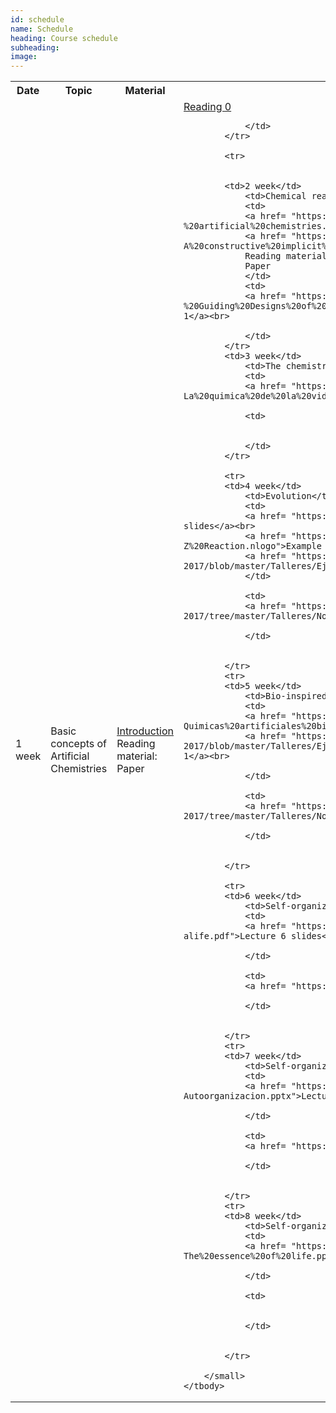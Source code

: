 ```yaml
---
id: schedule
name: Schedule
heading: Course schedule
subheading: 
image: 
---
```


<table class="table table-condensed">
	<tbody>
		<tr>
			<th>Date</th>
			<th>Topic</th>
			<th>Material</th>
			<th>Assignments</th>
		</tr>
		<small>
			<tr>
			<td>1 week</td>
				<td>Basic concepts of Artificial Chemistries</td>
				<td>
				<a href= "https://github.com/danielrcardenas/ac-course-2017/blob/master/Presentaciones/0-Introduccion.pdf">Introduction</a><br>
				Reading material:<br>
				Paper
				</td>
				<td>
				<a href= "https://github.com/danielrcardenas/ac-course-2017/blob/master/Articulos/2002%20-%20Evolvable%20Self-Replicating%20Molecules%20in%20an%20Artificial%20Chemistry%20-%20Hutton.pdf">Reading 0</a><br>
				
				</td>
			</tr>

			<tr>
			

			<td>2 week</td>
				<td>Chemical reaction computation</td>
				<td>
				<a href= "https://github.com/danielrcardenas/ac-course-2017/blob/master/Presentaciones/1-%20artificial%20chemistries.pptx">Lecture 2 slides</a><br>
				<a href= "https://github.com/danielrcardenas/ac-course-2017/blob/master/Presentaciones/1.1-A%20constructive%20implicit%20Chemistry.pptx">Examples</a><br>
				Reading material:<br>
				Paper
				</td>
				<td>
				<a href= "https://github.com/danielrcardenas/ac-course-2017/blob/master/Articulos/2013%20-%20Guiding%20Designs%20of%20Self-Organizing%20Swarms%20Interactive%20and%20Automated%20Approaches%20-%20Sayama.pdf">Assignment 1</a><br>
				
				</td>
			</tr>
			<td>3 week</td>
				<td>The chemistry of life</td>
				<td>
				<a href= "https://github.com/danielrcardenas/ac-course-2017/blob/master/Presentaciones/2-La%20quimica%20de%20la%20vida.pptx">Lecture 3 slides</a><br>
				
				<td>
				
				
				</td>
			</tr>

			<tr>
			<td>4 week</td>
				<td>Evolution</td>
				<td>
				<a href= "https://github.com/danielrcardenas/ac-course-2017/blob/master/Presentaciones/3-Evolucion.pptx">Lecture 4 slides</a><br>
				<a href= "https://github.com/danielrcardenas/ac-course-2017/blob/master/Talleres/Ejemplos/1.%20B-Z%20Reaction.nlogo">Example 1</a><br>
				<a href= "https://github.com/danielrcardenas/ac-course-2017/blob/master/Talleres/Ejemplos/3.%20Chemical%20Equilibrium.nlogo">Example 2</a><br>
				</td>
				
				<td>
				<a href= "https://github.com/danielrcardenas/ac-course-2017/tree/master/Talleres/Nociones%20de%20programaci%C3%B3n%20(59)">Overview</a><br>
				
				</td>
				
			
			</tr>
			<tr>
			<td>5 week</td>
				<td>Bio-inspired artificial chemistries</td>
				<td>
				<a href= "https://github.com/danielrcardenas/ac-course-2017/blob/master/Presentaciones/4-Quimicas%20artificiales%20bio-inspiradas.pptx">Lecture 5 slides</a><br>
				<a href= "https://github.com/danielrcardenas/ac-course-2017/blob/master/Talleres/Ejemplos/0.%20Ejemplo%20emergencia%20y%20autoorganizaci%C3%B3n%20(juego%20de%20la%20vida).nlogo">Example 1</a><br>
				
				</td>
				
				<td>
				<a href= "https://github.com/danielrcardenas/ac-course-2017/tree/master/Talleres/Nociones%20de%20programaci%C3%B3n%20(59)">Overview</a><br>
				
				</td>
				
			
			</tr>

			<tr>
			<td>6 week</td>
				<td>Self-organization</td>
				<td>
				<a href= "https://github.com/danielrcardenas/ac-course-2017/blob/master/Presentaciones/5-presentacion-clase-alife.pdf">Lecture 6 slides</a><br>
				
				</td>
				
				<td>
				<a href= "https://github.com/danielrcardenas/ac-course-2017/blob/master/Presentaciones/Lecture13.pdf">Reading</a><br>
				
				</td>
				
			
			</tr>
			<tr>
			<td>7 week</td>
				<td>Self-organization from chemistry and emergence</td>
				<td>
				<a href= "https://github.com/danielrcardenas/ac-course-2017/blob/master/Presentaciones/5-Autoorganizacion.pptx">Lecture 7 slides</a><br>
				
				</td>
				
				<td>
				<a href= "https://github.com/danielrcardenas/ac-course-2017/blob/master/Articulos/srep37969.pdf">Reading</a><br>
				
				</td>
				
			
			</tr>
			<tr>
			<td>8 week</td>
				<td>Self-organization from chemistry and emergence</td>
				<td>
				<a href= "https://github.com/danielrcardenas/ac-course-2017/blob/master/Presentaciones/6-The%20essence%20of%20life.pptx">Lecture 8 slides</a><br>
				
				</td>
				
				<td>
				
				
				</td>
				
			
			</tr>
	
		</small>
	</tbody>
</table>
